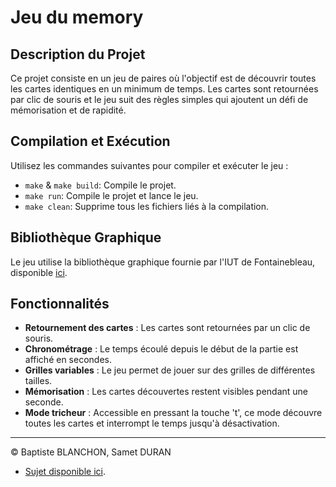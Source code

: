 # Jeu du memory

## Description du Projet
Ce projet consiste en un jeu de paires où l'objectif est de découvrir toutes les cartes identiques en un minimum de temps. Les cartes sont retournées par clic de souris et le jeu suit des règles simples qui ajoutent un défi de mémorisation et de rapidité.

## Compilation et Exécution
Utilisez les commandes suivantes pour compiler et exécuter le jeu :
- `make` & `make build`: Compile le projet.
- `make run`: Compile le projet et lance le jeu.
- `make clean`: Supprime tous les fichiers liés à la compilation.

## Bibliothèque Graphique
Le jeu utilise la bibliothèque graphique fournie par l'IUT de Fontainebleau, disponible [ici](https://iut-fbleau.fr/sitebp/doc/doc_bib_graphique/).

## Fonctionnalités
- **Retournement des cartes** : Les cartes sont retournées par un clic de souris.
- **Chronométrage** : Le temps écoulé depuis le début de la partie est affiché en secondes.
- **Grilles variables** : Le jeu permet de jouer sur des grilles de différentes tailles.
- **Mémorisation** : Les cartes découvertes restent visibles pendant une seconde.
- **Mode tricheur** : Accessible en pressant la touche 't', ce mode découvre toutes les cartes et interrompt le temps jusqu'à désactivation.

---

© Baptiste BLANCHON, Samet DURAN 
- [Sujet disponible ici](https://iut-fbleau.fr/sitebp/pt11/11_2022/BOV12CD32HOD7GJ5.php).